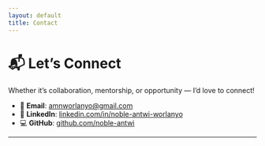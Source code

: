 ```yaml
---
layout: default
title: Contact
---
```


# 📬 Let’s Connect

Whether it’s collaboration, mentorship, or opportunity — I’d love to connect!

- 📧 **Email**: [amnworlanyo@gmail.com](mailto:amnworlanyo@gmail.com)
- 💼 **LinkedIn**: [linkedin.com/in/noble-antwi-worlanyo](https://linkedin.com/in/noble-antwi-worlanyo)
- 💻 **GitHub**: [github.com/noble-antwi](https://github.com/noble-antwi)

---
